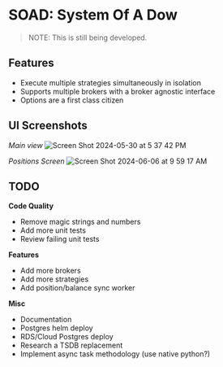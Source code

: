 # SOAD: System Of A Dow

> NOTE: This is still being developed.

## Features

- Execute multiple strategies simultaneously in isolation
- Supports multiple brokers with a broker agnostic interface
- Options are a first class citizen

## UI Screenshots

*Main view*
![Screen Shot 2024-05-30 at 5 37 42 PM](https://github.com/r0fls/soad/assets/1858004/1ecb2766-2030-4323-94c5-9e46f08118da)

*Positions Screen*
![Screen Shot 2024-06-06 at 9 59 17 AM](https://github.com/r0fls/soad/assets/1858004/610a5f28-63f4-48e3-a8ba-2ced263eea39)


## TODO


**Code Quality**
- Remove magic strings and numbers
- Add more unit tests
- Review failing unit tests


**Features**
- Add more brokers
- Add more strategies
- Add position/balance sync worker

**Misc**
- Documentation
- Postgres helm deploy
- RDS/Cloud Postgres deploy
- Research a TSDB replacement
- Implement async task methodology (use native python?)

